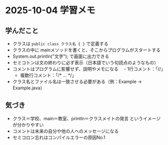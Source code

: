 # 2025-10-04 学習メモ

## 学んだこと
- クラスは `public class クラス名 { }` で定義する
- クラスの中に mainメソッドを書くと、そこからプログラムがスタートする
- System.out.println("文字"); で画面に出力できる
- セミコトンは文の終わりに必ず表示（日本語でいう句読点のようなもの）
- コメントはプログラムに影響せず、説明やメモになる
　- 1行コメント：「//」
  - 複数行コメント：「/* ... */」
- クラス名とファイル名は一致させる必要がある（例：Example → Example.java）

## 気づき
- クラス＝学校、main＝教室、println＝クラスメイトの発言 というイメージが分かりやすい
- コメントは未来の自分や他の人へのメッセージになる
- セミコロン忘れはコンパイルエラーの原因No.1
